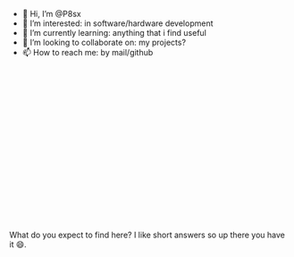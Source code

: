 - 👋 Hi, I’m @P8sx
- 👀 I’m interested: in software/hardware development
- 🌱 I’m currently learning: anything that i find useful
- 💞️ I’m looking to collaborate on: my projects?
- 📫 How to reach me: by mail/github


<br>
<br>
<br>
<br>
<br>
<br>
<br>
<br>
<br>
<br>
<br>
<br>
<br>
<br>
<br>
<br>
<br>
What do you expect to find here? I like short answers so up there you have it 😄.

